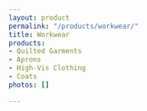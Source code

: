 ```yaml
---
layout: product
permalink: "/products/workwear/"
title: Workwear
products:
- Quilted Garments
- Aprons
- High-Vis Clothing
- Coats
photos: []

---
```

